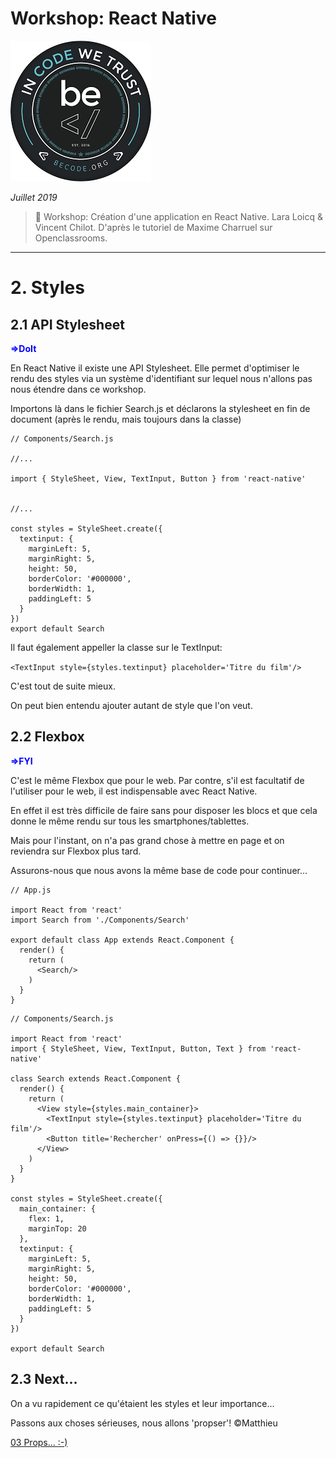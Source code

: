 # Workshop: React Native

![Becode logo](https://raw.githubusercontent.com/Raigyo/react-character-manager/master/img/becode-logo.png)



*Juillet 2019*

> 🔨 Workshop: Création d'une application en React Native. Lara Loicq & Vincent Chilot. D'après le tutoriel de Maxime Charruel sur Openclassrooms.


* * *


# 2. Styles

## 2.1 API Stylesheet

**<span style="color:blue">=>DoIt</span>**

En React Native il existe une API Stylesheet. Elle permet d'optimiser le rendu des styles via un système d'identifiant sur lequel nous n'allons pas nous étendre dans ce workshop.


Importons là dans le fichier Search.js et déclarons la stylesheet en fin de document (après le rendu, mais toujours dans la classe)

~~~
// Components/Search.js

//...

import { StyleSheet, View, TextInput, Button } from 'react-native'


//...

const styles = StyleSheet.create({
  textinput: {
    marginLeft: 5,
    marginRight: 5,
    height: 50,
    borderColor: '#000000',
    borderWidth: 1,
    paddingLeft: 5
  }
})
export default Search
~~~

Il faut également appeller la classe sur le TextInput:

`<TextInput style={styles.textinput} placeholder='Titre du film'/>`

C'est tout de suite mieux.

On peut bien entendu ajouter autant de style que l'on veut.

## 2.2 Flexbox

**<span style="color:blue">=>FYI</span>**

C'est le même Flexbox que pour le web. Par contre, s'il est facultatif de l'utiliser pour le web, il est indispensable avec React Native.

En effet il est très difficile de faire sans pour disposer les blocs et que cela donne le même rendu sur tous les smartphones/tablettes.

Mais pour l'instant, on n'a pas grand chose à mettre en page et on reviendra sur Flexbox plus tard.

Assurons-nous que nous avons la même base de code pour continuer...

~~~
// App.js

import React from 'react'
import Search from './Components/Search'

export default class App extends React.Component {
  render() {
    return (
      <Search/>
    )
  }
}
~~~


~~~
// Components/Search.js

import React from 'react'
import { StyleSheet, View, TextInput, Button, Text } from 'react-native'

class Search extends React.Component {
  render() {
    return (
      <View style={styles.main_container}>
        <TextInput style={styles.textinput} placeholder='Titre du film'/>
        <Button title='Rechercher' onPress={() => {}}/>
      </View>
    )
  }
}

const styles = StyleSheet.create({
  main_container: {
    flex: 1,
    marginTop: 20
  },
  textinput: {
    marginLeft: 5,
    marginRight: 5,
    height: 50,
    borderColor: '#000000',
    borderWidth: 1,
    paddingLeft: 5
  }
})

export default Search
~~~

## 2.3 Next...

On a vu rapidement ce qu'étaient les styles et leur importance...

Passons aux choses sérieuses, nous allons 'propser'! ©Matthieu


[03 Props... :-) ](03-props.md)
